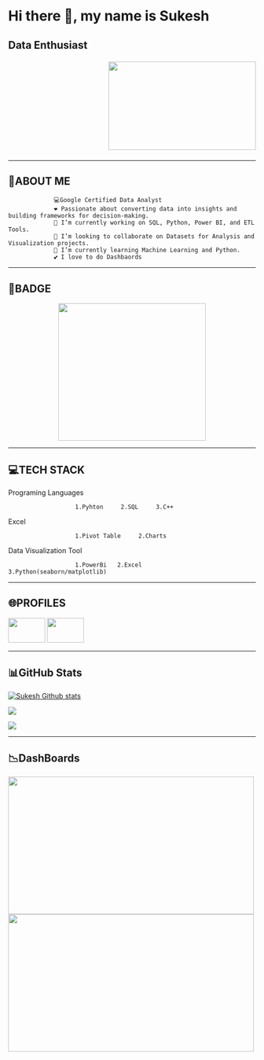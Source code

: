 # Hi there 👋, my name is Sukesh

## <p>Data Enthusiast</p><p align="right"><img src="https://user-images.githubusercontent.com/85696992/231533741-013b3615-e31e-4a8f-9aa7-70e91835bba2.gif" width="300" height="180"></p>
-------------
## 💫ABOUT ME

                 💻Google Certified Data Analyst
                 ❤️ Passionate about converting data into insights and building frameworks for decision-making.
                 🔭 I’m currently working on SQL, Python, Power BI, and ETL Tools.
                 🙏 I’m looking to collaborate on Datasets for Analysis and Visualization projects.
                 🌱 I’m currently learning Machine Learning and Python.
                 💕 I love to do Dashbaords
------------
##  📛BADGE
 <p align="center"><img src="https://user-images.githubusercontent.com/85696992/231519830-a67da721-c5ec-46d7-93c9-34d6d628dd6c.png" width="300" height="280"></p>

-------------
##  💻TECH STACK

Programing Languages
                       
                       1.Pyhton     2.SQL     3.C++
                      
Excel

                       1.Pivot Table     2.Charts
                      
Data Visualization Tool

                       1.PowerBi   2.Excel     3.Python(seaborn/matplotlib)
                       
-------------
## 🌐PROFILES
<p><a href="https://www.linkedin.com/in/sukesh-n-d-633865204/"><img src="https://user-images.githubusercontent.com/85696992/231528400-452d2492-97e0-4ec4-92b5-94efb6f7d2d3.png" width="75" height="50"></a>  <a href="https://leetcode.com/SUKESH_7/"><img src="https://user-images.githubusercontent.com/85696992/231527992-0b0ed3f9-887a-4295-8ca4-d912bf5b958e.png" width="75" height="50"></a></p>

-------------
## 📊GitHub Stats

[![Sukesh Github stats](https://github-readme-stats.vercel.app/api?username=NDSUKESH&show_icons=true&hide=contribs,prs&theme=jolly)](https://github.com/anuraghazra/github-readme-stats)

![](https://github-readme-streak-stats.herokuapp.com/?user=NDSUKESH&theme=jolly&hide_border=true)<br/>

![](https://github-readme-stats.vercel.app/api/top-langs/?username=NDSUKESH&theme=jolly&hide_border=true&include_all_commits=false&count_private=false&layout=compact)

-------------
## 📉DashBoards 

 <p ><img src="https://user-images.githubusercontent.com/85696992/231541774-3b375ade-9763-4da0-8cad-704d0228b70c.png" width="500" height="280">   <img src="https://user-images.githubusercontent.com/85696992/231542598-195983b8-b4aa-4766-9fd3-0fcc5dd8cd4d.png" width="500" height="280"></p>

